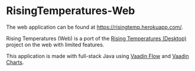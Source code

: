 # RisingTemperatures-Web

The web application can be found at https://risingtemp.herokuapp.com/.

Rising Temperatures (Web) is a port of the [Rising Temperatures (Desktop)](https://github.com/PranavAmarnath/RisingTemperatures) project on the web with limited features.

This application is made with full-stack Java using [Vaadin Flow](https://vaadin.com/flow) and [Vaadin Charts](https://vaadin.com/components/vaadin-charts).
